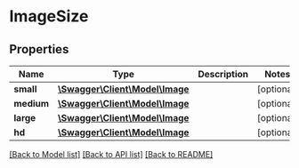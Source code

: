 # ImageSize

## Properties
Name | Type | Description | Notes
------------ | ------------- | ------------- | -------------
**small** | [**\Swagger\Client\Model\Image**](Image.md) |  | [optional] 
**medium** | [**\Swagger\Client\Model\Image**](Image.md) |  | [optional] 
**large** | [**\Swagger\Client\Model\Image**](Image.md) |  | [optional] 
**hd** | [**\Swagger\Client\Model\Image**](Image.md) |  | [optional] 

[[Back to Model list]](../README.md#documentation-for-models) [[Back to API list]](../README.md#documentation-for-api-endpoints) [[Back to README]](../README.md)


